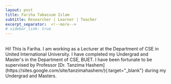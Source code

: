 ```yaml
---
layout: post
title: Fariha Tabassum Islam
subtitle: Researcher | Learner | Teacher
excerpt_separator:  <!--more-->
# sidebar_link: true
---
```


<!-- ### About me -->
<br />
Hi! This is Fariha. I am working as a Lecturer at the Department of CSE in United International University. I have completed my Undergrad and Master's in the Department of CSE, BUET. I have been fortunate to be supervised by Professor [Dr. Tanzima Hashem](https://sites.google.com/site/tanzimahashem/){:target="_blank"} during my Undergrad and Masters.

<!-- ## Research

#### A Privacy-Enhanced and Personalized Safe Route Planner with Crowdsourced Data and Computation
<font size="4"> Fariha Tabassum Islam, Tanzima Hashem, Rifat Shahriyar </font>  
**ICDE 2021** | [Link](https://ieeexplore.ieee.org/abstract/document/9458643/)


<font size="3"> We introduce a novel safe route planning problem and develop an efficient solution to ensure the travelers’ safety on roads. Though few research attempts have been made in this regard, all of them assume that people share their sensitive travel experiences with a centralized entity for finding the safest routes, which is not ideal in practice for privacy reasons. Furthermore, existing works formulate the safe route planning query in ways that do not meet a traveler’s need for safe travel on roads. Our approach finds the safest routes within a user-specified distance threshold based on the personalized travel experience of the knowledgeable crowd without involving any centralized computation. We develop a privacy-preserving model to quantify the travel experience of a user into personalized safety scores. Our algorithms for finding the safest route further enhance user privacy by minimizing the exposure of personalized safety scores with others. We implement a working prototype of our solution on the Android platform. Extensive experiments using real datasets show that our approach finds the safest route in seconds with 50% less exposure of personalized safety scores. </font>   -->

<!-- <br/>
## Experience
#### Lecturer | February 2019 -  June 2019
<font size="4"> Department of Computer Science and Engineering, United International University </font>

#### High Profile Research Fellow | June 2019 - June 2020 
Information and Communication Technology Division, Bangladesh

#### Lecturer | August 2020 -  Present
Department of Computer Science and Engineering, United International University  -->

<!-- <br/>
## Education

#### Master of Science | December 2018 - June 2021
Computer Science and Engineering, Bangladesh University of Engineering and Technology

#### Bachelor of Science | July 2014 - October 2018
Computer Science and Engineering, Bangladesh University of Engineering and Technology -->

<!-- <br/>
## Teaching Experiences

#### Spring 2019 | January 2019 - May 2019
<font size="3"> 
CSI 411 Compiler Theory <br/>
CSI 412 Compiler Lab 
</font>

#### Summer 2020 | August 2020 - October 2020
<font size="3"> 
CSI 217	Data Structure <br/>
CSI 416	Pattern Recognition Lab
</font>

#### Fall 2020 | October 2020 - February 2021
<font size="3"> 
CSI 122	Structured Programming Language Lab <br/>
CSI 211	Object Oriented Programming <br/>
CSI 227	Algorithms <br/>
CSI 312	System Analysis and Design Lab
</font>

#### Spring 2021 | February 2021 -  June 2021
<font size="3"> 
CSI 227	Algorithms <br/>
CSI 228	Algorithms Lab <br/>
CSI 322	Software Engineering Lab
</font>

#### Summer 2021 | July 2021 - Present
<font size="3"> 
SOC 101 Society, Technology and Engineering Ethics <br/>
CSI 227	Algorithms <br/>
CSI 228	Algorithms Lab <br/>
CSI 322	Software Engineering Lab <br/>
CSI 341	Artificial Intelligence
</font> -->
